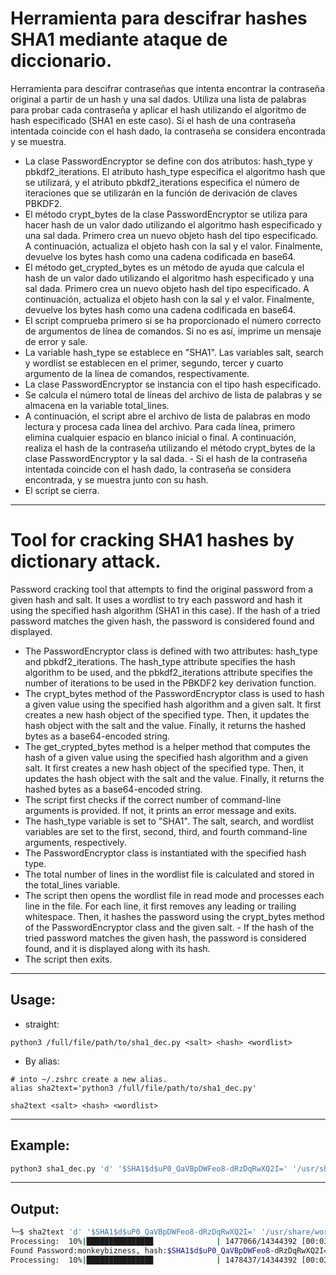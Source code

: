 # Herramienta para descifrar hashes SHA1 mediante ataque de diccionario.
Herramienta para descifrar contraseñas que intenta encontrar la contraseña original a partir de un hash y una sal dados. Utiliza una lista de palabras para probar cada contraseña y aplicar el hash utilizando el algoritmo de hash especificado (SHA1 en este caso). Si el hash de una contraseña intentada coincide con el hash dado, la contraseña se considera encontrada y se muestra.
- La clase PasswordEncryptor se define con dos atributos: hash_type y pbkdf2_iterations. El atributo hash_type especifica el algoritmo hash que se utilizará, y el atributo pbkdf2_iterations especifica el número de iteraciones que se utilizarán en la función de derivación de claves PBKDF2.
- El método crypt_bytes de la clase PasswordEncryptor se utiliza para hacer hash de un valor dado utilizando el algoritmo hash especificado y una sal dada. Primero crea un nuevo objeto hash del tipo especificado. A continuación, actualiza el objeto hash con la sal y el valor. Finalmente, devuelve los bytes hash como una cadena codificada en base64.
- El método get_crypted_bytes es un método de ayuda que calcula el hash de un valor dado utilizando el algoritmo hash especificado y una sal dada. Primero crea un nuevo objeto hash del tipo especificado. A continuación, actualiza el objeto hash con la sal y el valor. Finalmente, devuelve los bytes hash como una cadena codificada en base64.
- El script comprueba primero si se ha proporcionado el número correcto de argumentos de línea de comandos. Si no es así, imprime un mensaje de error y sale.
- La variable hash_type se establece en "SHA1". Las variables salt, search y wordlist se establecen en el primer, segundo, tercer y cuarto argumento de la línea de comandos, respectivamente.
- La clase PasswordEncryptor se instancia con el tipo hash especificado.
- Se calcula el número total de líneas del archivo de lista de palabras y se almacena en la variable total_lines.
- A continuación, el script abre el archivo de lista de palabras en modo lectura y procesa cada línea del archivo. Para cada línea, primero elimina cualquier espacio en blanco inicial o final. A continuación, realiza el hash de la contraseña utilizando el método crypt_bytes de la clase PasswordEncryptor y la sal dada. - Si el hash de la contraseña intentada coincide con el hash dado, la contraseña se considera encontrada, y se muestra junto con su hash.
- El script se cierra.

---

# Tool for cracking SHA1 hashes by dictionary attack.
Password cracking tool that attempts to find the original password from a given hash and salt. It uses a wordlist to try each password and hash it using the specified hash algorithm (SHA1 in this case). If the hash of a tried password matches the given hash, the password is considered found and displayed.
- The PasswordEncryptor class is defined with two attributes: hash_type and pbkdf2_iterations. The hash_type attribute specifies the hash algorithm to be used, and the pbkdf2_iterations attribute specifies the number of iterations to be used in the PBKDF2 key derivation function.
- The crypt_bytes method of the PasswordEncryptor class is used to hash a given value using the specified hash algorithm and a given salt. It first creates a new hash object of the specified type. Then, it updates the hash object with the salt and the value. Finally, it returns the hashed bytes as a base64-encoded string.
- The get_crypted_bytes method is a helper method that computes the hash of a given value using the specified hash algorithm and a given salt. It first creates a new hash object of the specified type. Then, it updates the hash object with the salt and the value. Finally, it returns the hashed bytes as a base64-encoded string.
- The script first checks if the correct number of command-line arguments is provided. If not, it prints an error message and exits.
- The hash_type variable is set to "SHA1". The salt, search, and wordlist variables are set to the first, second, third, and fourth command-line arguments, respectively.
- The PasswordEncryptor class is instantiated with the specified hash type.
- The total number of lines in the wordlist file is calculated and stored in the total_lines variable.
- The script then opens the wordlist file in read mode and processes each line in the file. For each line, it first removes any leading or trailing whitespace. Then, it hashes the password using the crypt_bytes method of the PasswordEncryptor class and the given salt. - If the hash of the tried password matches the given hash, the password is considered found, and it is displayed along with its hash.
- The script then exits.

---

## Usage:
- straight:
```
python3 /full/file/path/to/sha1_dec.py <salt> <hash> <wordlist>
```
- By alias:
```
# into ~/.zshrc create a new alias.
alias sha2text='python3 /full/file/path/to/sha1_dec.py'
```

```
sha2text <salt> <hash> <wordlist>
```

---

## Example:
```bash
python3 sha1_dec.py 'd' '$SHA1$d$uP0_QaVBpDWFeo8-dRzDqRwXQ2I=' '/usr/share/wordlists/rockyou.txt'
```

---

## Output:
```bash
└─$ sha2text 'd' '$SHA1$d$uP0_QaVBpDWFeo8-dRzDqRwXQ2I=' '/usr/share/wordlists/rockyou.txt'
Processing:  10%|██████████████▉              | 1477066/14344392 [00:03<00:30, 418313.64it/s]
Found Password:monkeybizness, hash:$SHA1$d$uP0_QaVBpDWFeo8-dRzDqRwXQ2I=
Processing:  10%|██████████████▉              | 1478437/14344392 [00:03<00:31, 413593.99it/s]
```

